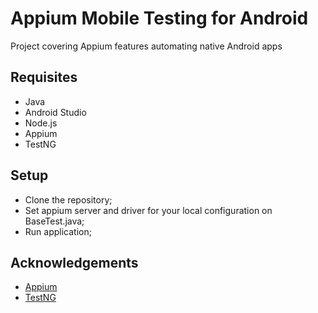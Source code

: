 # Appium Mobile Testing for Android 

Project covering Appium features automating native Android apps


## Requisites

- Java
- Android Studio
- Node.js
- Appium
- TestNG

## Setup

- Clone the repository;
- Set appium server and driver for your local configuration on BaseTest.java;
- Run application;

## Acknowledgements

- [Appium](https://appium.io/docs/en/latest/)
- [TestNG](https://testng.org/)

